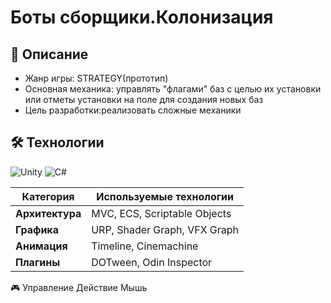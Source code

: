 # Боты сборщики.Колонизация 

## 📌 Описание
- Жанр игры: STRATEGY(прототип)
- Основная механика: управлять "флагами" баз с целью их установки или отметы установки на поле для создания новых баз
- Цель разработки:реализовать сложные механики

## 🛠 Технологии
![Unity](https://img.shields.io/badge/Unity-2021.3+-black?logo=unity)
![C#](https://img.shields.io/badge/C%23-8.0+-239120?logo=c-sharp)

| Категория       | Используемые технологии           |
|----------------|----------------------------------|
| **Архитектура** | MVC, ECS, Scriptable Objects     |
| **Графика**    | URP, Shader Graph, VFX Graph     |
| **Анимация**   | Timeline, Cinemachine            |
| **Плагины**    | DOTween, Odin Inspector          |

🎮 Управление
Действие	Мышь
